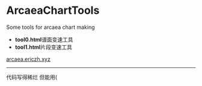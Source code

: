 # ArcaeaChartTools
Some tools for arcaea chart making<br/>
<ul>
  <li><b>tool0.html</b>谱面变速工具</li>
  <li><b>tool1.html</b>片段变速工具</li>
</ul>
<a href="arcaea.ericzh.xyz" target="_blank">arcaea.ericzh.xyz</a>
<hr>
代码写得稀烂 但能用(
